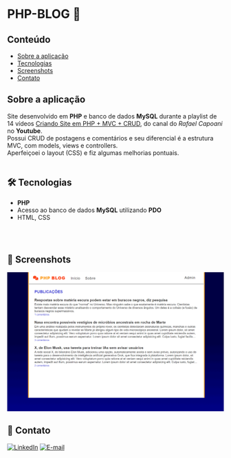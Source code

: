 # PHP-BLOG 💬


## Conteúdo
* [Sobre a aplicação](#sobre-a-aplicação)
* [Tecnologias](#hammer_and_wrench-tecnologias)
* [Screenshots](#camera_flash-screenshots)
* [Contato](#email-contato)



## Sobre a aplicação
Site desenvolvido em __PHP__ e banco de dados __MySQL__ durante a playlist de 14 vídeos [Criando Site em PHP + MVC + CRUD](https://www.youtube.com/playlist?list=PLgbAYUnxJ2NE6eM2xkOlpqJ5sl37bLyKx), do canal do _Rafael Capoani_ no __Youtube__.<br />
Possui CRUD de postagens e comentários e seu diferencial é a estrutura MVC, com models, views e controllers.<br />
Aperfeiçoei o layout (CSS) e fiz algumas melhorias pontuais.
<br />
<br />

## :hammer_and_wrench: Tecnologias
* __PHP__
* Acesso ao banco de dados __MySQL__ utilizando __PDO__
* HTML, CSS
<br />
<br />

## :camera_flash: Screenshots
![](https://github.com/luiizsilverio/php-blog/blob/main/assets/php-blog.gif)
<br />


## :email: Contato

[![LinkedIn](https://img.shields.io/badge/LinkedIn-0077B5?style=for-the-badge&logo=linkedin&logoColor=white)](https://www.linkedin.com/in/luiz-s-de-oliveira-6b6067210)
[![E-mail](https://img.shields.io/badge/Gmail-D14836?style=for-the-badge&logo=gmail&logoColor=white)](mailto:luiiz.silverio@gmail.com)

